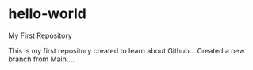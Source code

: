 # hello-world
My First Repository

This is my first repository created to learn about Github...
Created a new branch from Main....
